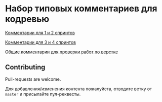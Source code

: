 # Набор типовых комментариев для кодревью

[Комментарии для 1 и 2 спринтов](docs/1-2-sprints.md)

[Комментарии для 3 и 4 спринтов](docs/3-4-sprints.md)

[Общие комментарии для проверки работ по верстке](https://github.com/2gnc/praktikum-common-comments/blob/master/docs/common-html.md)

## Contributing
Pull-requests are welcome.

Для добавления/изменения контента пожалуйста, отводите ветку от `master` и присылайте пул-реквесты.
